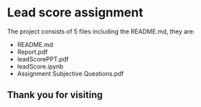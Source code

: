 # Lead score assignment
The project consists of 5 files including the README.md, they are:
* README.md
* Report.pdf
* leadScorePPT.pdf
* leadScore.ipynb
* Assignment Subjective Questions.pdf

## Thank you for visiting